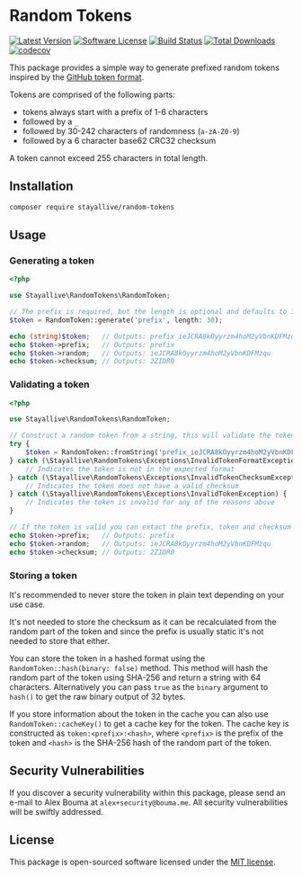 # Random Tokens

[![Latest Version](https://img.shields.io/github/release/stayallive/random-tokens.svg?style=flat-square)](https://github.com/stayallive/random-tokens/releases)
[![Software License](https://img.shields.io/badge/license-MIT-brightgreen.svg?style=flat-square)](LICENSE.md)
[![Build Status](https://img.shields.io/github/actions/workflow/status/stayallive/random-tokens/ci.yaml?branch=main&style=flat-square)](https://github.com/stayallive/random-tokens/actions/workflows/ci.yaml)
[![Total Downloads](https://img.shields.io/packagist/dt/stayallive/random-tokens.svg?style=flat-square)](https://packagist.org/packages/stayallive/random-tokens)
[![codecov](https://codecov.io/gh/stayallive/random-tokens/graph/badge.svg?token=CA3C2VK4GS)](https://codecov.io/gh/stayallive/random-tokens)

This package provides a simple way to generate prefixed random tokens inspired by the [GitHub token format](https://github.blog/2021-04-05-behind-githubs-new-authentication-token-formats/).

Tokens are comprised of the following parts:

- tokens always start with a prefix of 1-6 characters
- followed by a `_`
- followed by 30-242 characters of randomness (`a-zA-Z0-9`)
- followed by a 6 character base62 CRC32 checksum

A token cannot exceed 255 characters in total length.

## Installation

```bash
composer require stayallive/random-tokens
```

## Usage

### Generating a token

```php
<?php

use Stayallive\RandomTokens\RandomToken;

// The prefix is required, but the length is optional and defaults to 30
$token = RandomToken::generate('prefix', length: 30);

echo (string)$token;   // Outputs: prefix_ieJCRA8kOyyrzm4hoM2yVbnKDFMzqu2ZIDR0
echo $token->prefix;   // Outputs: prefix
echo $token->random;   // Outputs: ieJCRA8kOyyrzm4hoM2yVbnKDFMzqu
echo $token->checksum; // Outputs: 2ZIDR0
```

### Validating a token

```php
<?php

use Stayallive\RandomTokens\RandomToken;

// Construct a random token from a string, this will validate the token and throws an exception if it's invalid
try {
    $token = RandomToken::fromString('prefix_ieJCRA8kOyyrzm4hoM2yVbnKDFMzqu2ZIDR0');
} catch (\Stayallive\RandomTokens\Exceptions\InvalidTokenFormatException) {
    // Indicates the token is not in the expected format
} catch (\Stayallive\RandomTokens\Exceptions\InvalidTokenChecksumException) {
    // Indicates the token does not have a valid checksum
} catch (\Stayallive\RandomTokens\Exceptions\InvalidTokenException) {
    // Indicates the token is invalid for any of the reasons above
}

// If the token is valid you can extact the prefix, token and checksum for further validation
echo $token->prefix;   // Outputs: prefix
echo $token->random;   // Outputs: ieJCRA8kOyyrzm4hoM2yVbnKDFMzqu
echo $token->checksum; // Outputs: 2ZIDR0
```

### Storing a token

It's recommended to never store the token in plain text depending on your use case.

It's not needed to store the checksum as it can be recalculated from the random part of the token and since the prefix is usually static it's not needed to store that either.

You can store the token in a hashed format using the `RandomToken::hash(binary: false)` method.
This method will hash the random part of the token using SHA-256 and return a string with 64 characters.
Alternatively you can pass `true` as the `binary` argument to `hash()` to get the raw binary output of 32 bytes.

If you store information about the token in the cache you can also use `RandomToken::cacheKey()` to get a cache key for the token.
The cache key is constructed as `token:<prefix>:<hash>`, where `<prefix>` is the prefix of the token and `<hash>` is the SHA-256 hash of the random part of the token.

## Security Vulnerabilities

If you discover a security vulnerability within this package, please send an e-mail to Alex Bouma at `alex+security@bouma.me`. All security vulnerabilities will be swiftly
addressed.

## License

This package is open-sourced software licensed under the [MIT license](http://opensource.org/licenses/MIT).
